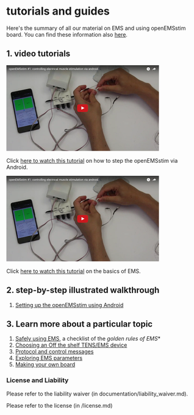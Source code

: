 # tutorials and guides

Here's the summary of all our material on EMS and using openEMSstim board. You can find these information also [here](http://plopes.org/ems).

## 1. video tutorials

![openEMSstim tutorial](../extra/images/youtube/tutorial-openEMsstim.png)

Click [here to watch this tutorial](https://www.youtube.com/watch?v=QSn7W4r4Tbw) on how to step the openEMSstim via Android.

![basics of ems tutorial](../extra/images/youtube/tutorial-EMSbasics.png)

Click [here to watch this tutorial](https://www.youtube.com/watch?v=6VHgRX0lVJs) on the basics of EMS. 

## 2. step-by-step illustrated walkthrough

1. [Setting up the openEMSstim using Android](1.getting_started_step_by_step.md)


## 3. Learn more about a particular topic

1. [Safely using EMS](0.WhatNotToDo.md), a checklist of the *golden rules of EMS** 
2. [Choosing an Off the shelf TENS/EMS device](2.choosing_a_TENS_device.md)
3. [Protocol and control messages](3.software_guide.md)
4. [Exploring EMS parameters](4.exploring_ems_settings_and_parameters.md)
5. [Making your own board](5.make-your-own-board.md)

### License and Liability

Please refer to the liability waiver (in documentation/liability_waiver.md).

Please refer to the license (in /license.md)


